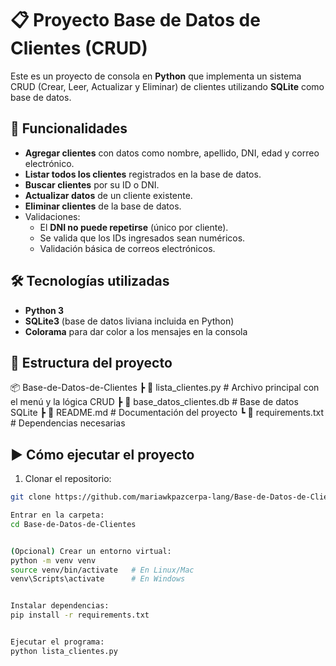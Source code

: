 # 📋 Proyecto Base de Datos de Clientes (CRUD)

Este es un proyecto de consola en **Python** que implementa un sistema CRUD (Crear, Leer, Actualizar y Eliminar) de clientes utilizando **SQLite** como base de datos.

## 🚀 Funcionalidades

- **Agregar clientes** con datos como nombre, apellido, DNI, edad y correo electrónico.  
- **Listar todos los clientes** registrados en la base de datos.  
- **Buscar clientes** por su ID o DNI.  
- **Actualizar datos** de un cliente existente.  
- **Eliminar clientes** de la base de datos.  
- Validaciones:  
  - El **DNI no puede repetirse** (único por cliente).  
  - Se valida que los IDs ingresados sean numéricos.  
  - Validación básica de correos electrónicos.  

## 🛠️ Tecnologías utilizadas

- **Python 3**  
- **SQLite3** (base de datos liviana incluida en Python)  
- **Colorama** para dar color a los mensajes en la consola  

## 📂 Estructura del proyecto
📦 Base-de-Datos-de-Clientes
┣ 📜 lista_clientes.py # Archivo principal con el menú y la lógica CRUD
┣ 📜 base_datos_clientes.db # Base de datos SQLite
┣ 📜 README.md # Documentación del proyecto
┗ 📜 requirements.txt # Dependencias necesarias


## ▶️ Cómo ejecutar el proyecto

1. Clonar el repositorio:
```bash
git clone https://github.com/mariawkpazcerpa-lang/Base-de-Datos-de-Clientes.git

Entrar en la carpeta:
cd Base-de-Datos-de-Clientes


(Opcional) Crear un entorno virtual:
python -m venv venv
source venv/bin/activate   # En Linux/Mac
venv\Scripts\activate      # En Windows


Instalar dependencias:
pip install -r requirements.txt


Ejecutar el programa:
python lista_clientes.py
